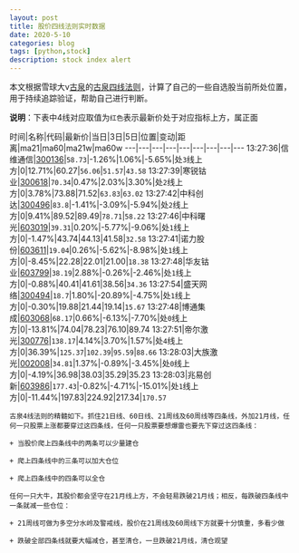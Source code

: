 ```yaml
---
layout: post
title: 股价四线法则实时数据
date: 2020-5-10
categories: blog
tags: [python,stock]
description: stock index alert
---
```



本文根据雪球大v[古泉](https://xueqiu.com/u/7148646888)的[古泉四线法则](https://xueqiu.com/7148646888/130498192)，计算了自己的一些自选股当前所处位置，用于持续追踪验证，帮助自己进行判断。

**说明**：下表中4线对应取值为`红色`表示最新价处于对应指标上方，属正面

时间|名称|代码|最新价|当日|3日|5日|位置|变动|距离|ma21|ma60|ma21w|ma60w
---|---|---|---|---|---|---|---|---
13:27:36|信维通信|[300136](https://xueqiu.com/S/SZ300136)|`58.73`|-1.26%|1.06%|-5.65%|处`3`线上方|0|12.71%|60.27|`56.06`|`51.57`|`43.58`
13:27:39|寒锐钴业|[300618](https://xueqiu.com/S/SZ300618)|`70.34`|0.47%|2.03%|3.30%|处`2`线上方|0|3.78%|73.88|71.52|`63.83`|`63.02`
13:27:42|中科创达|[300496](https://xueqiu.com/S/SZ300496)|`83.8`|-1.41%|-3.09%|-5.94%|处`2`线上方|0|9.41%|89.52|89.49|`78.71`|`58.22`
13:27:46|中科曙光|[603019](https://xueqiu.com/S/SH603019)|`39.31`|0.20%|-5.77%|-9.06%|处`1`线上方|0|-1.47%|43.74|44.13|41.58|`32.58`
13:27:41|诺力股份|[603611](https://xueqiu.com/S/SH603611)|`19.04`|0.26%|-5.62%|-8.98%|处`1`线上方|0|-8.45%|22.28|22.01|21.00|`18.38`
13:27:48|华友钴业|[603799](https://xueqiu.com/S/SH603799)|`38.19`|2.88%|-0.26%|-2.46%|处`1`线上方|0|-0.88%|40.41|41.61|38.56|`34.36`
13:27:54|盛天网络|[300494](https://xueqiu.com/S/SZ300494)|`18.7`|1.80%|-20.89%|-4.75%|处`1`线上方|0|-0.30%|19.88|21.44|19.14|`15.67`
13:27:48|博通集成|[603068](https://xueqiu.com/S/SH603068)|`68.17`|0.66%|-6.13%|-7.70%|处`0`线上方|0|-13.81%|74.04|78.23|76.10|89.74
13:27:51|帝尔激光|[300776](https://xueqiu.com/S/SZ300776)|`138.17`|4.14%|3.70%|1.57%|处`4`线上方|0|36.39%|`125.37`|`102.39`|`95.59`|`88.66`
13:28:03|大族激光|[002008](https://xueqiu.com/S/SZ002008)|`34.81`|1.37%|-0.89%|-3.45%|处`0`线上方|0|-4.19%|36.98|38.03|35.29|35.23
13:28:03|兆易创新|[603986](https://xueqiu.com/S/SH603986)|`177.43`|-0.82%|-4.71%|-15.01%|处`1`线上方|0|-11.44%|197.83|224.92|217.34|`170.57`

```
古泉4线法则的精髓如下。抓住21日线、60日线、21周线及60周线等四条线，外加21月线，任何一只股票上涨都要穿过这四条线，任何一只股票要想爆雷也要先下穿过这四条线：

+ 当股价爬上四条线中的两条可以少量建仓

+ 爬上四条线中的三条可以加大仓位

+ 爬上四条线中的四条可以全仓

任何一只大牛，其股价都会坚守在21月线上方，不会轻易跌破21月线；相反，每跌破四条线中一条就减一些仓位：

+ 21周线可做为多空分水岭及警戒线，股价在21周线及60周线下方就要十分慎重，多看少做

+ 跌破全部四条线就要大幅减仓，甚至清仓，一旦跌破21月线，清仓观望
```